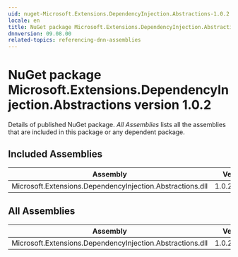 ```yaml
---
uid: nuget-Microsoft.Extensions.DependencyInjection.Abstractions-1.0.2
locale: en
title: NuGet package Microsoft.Extensions.DependencyInjection.Abstractions version 1.0.2
dnnversion: 09.08.00
related-topics: referencing-dnn-assemblies
---
```


# NuGet package Microsoft.Extensions.DependencyInjection.Abstractions version 1.0.2
Details of published NuGet package.
*All Assemblies* lists all the assemblies that are included in this package or any dependent package.

## Included Assemblies

|Assembly|Version|
|---|---|
|Microsoft.Extensions.DependencyInjection.Abstractions.dll|1.0.2.30217|

## All Assemblies

|Assembly|Version|
|---|---|
|Microsoft.Extensions.DependencyInjection.Abstractions.dll|1.0.2.30217|

